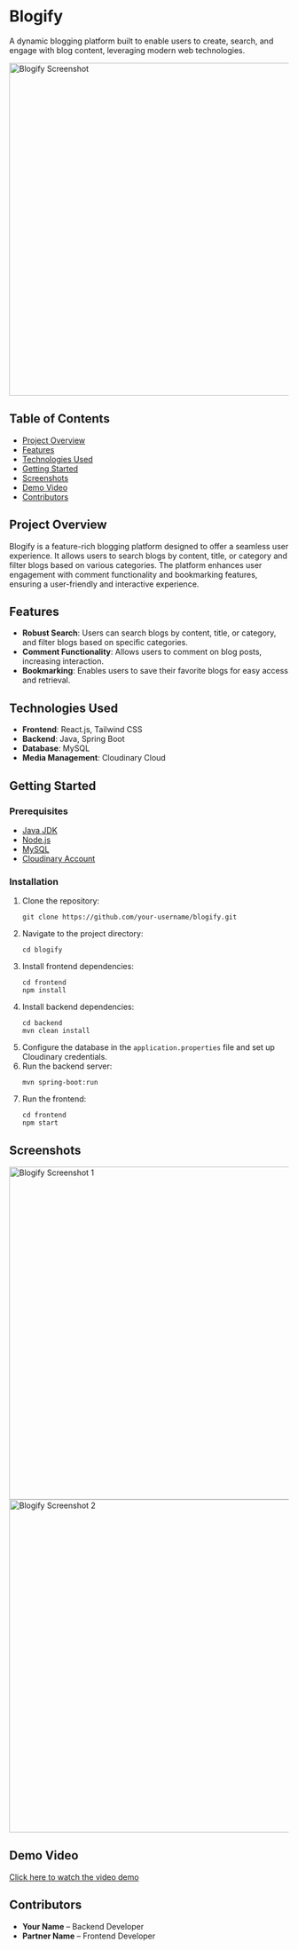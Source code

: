 <h1>Blogify</h1>

<p>A dynamic blogging platform built to enable users to create, search, and engage with blog content, leveraging modern web technologies.</p>

<img src="path-to-your-screenshot.png" alt="Blogify Screenshot" width="600">

<h2>Table of Contents</h2>
<ul>
  <li><a href="#project-overview">Project Overview</a></li>
  <li><a href="#features">Features</a></li>
  <li><a href="#technologies-used">Technologies Used</a></li>
  <li><a href="#getting-started">Getting Started</a></li>
  <li><a href="#screenshots">Screenshots</a></li>
  <li><a href="#demo-video">Demo Video</a></li>
  <li><a href="#contributors">Contributors</a></li>
</ul>

<h2 id="project-overview">Project Overview</h2>
<p>
  Blogify is a feature-rich blogging platform designed to offer a seamless user experience. It allows users to search blogs by content, title, or category and filter blogs based on various categories. The platform enhances user engagement with comment functionality and bookmarking features, ensuring a user-friendly and interactive experience.
</p>

<h2 id="features">Features</h2>
<ul>
  <li><strong>Robust Search</strong>: Users can search blogs by content, title, or category, and filter blogs based on specific categories.</li>
  <li><strong>Comment Functionality</strong>: Allows users to comment on blog posts, increasing interaction.</li>
  <li><strong>Bookmarking</strong>: Enables users to save their favorite blogs for easy access and retrieval.</li>
</ul>

<h2 id="technologies-used">Technologies Used</h2>
<ul>
  <li><strong>Frontend</strong>: React.js, Tailwind CSS</li>
  <li><strong>Backend</strong>: Java, Spring Boot</li>
  <li><strong>Database</strong>: MySQL</li>
  <li><strong>Media Management</strong>: Cloudinary Cloud</li>
</ul>

<h2 id="getting-started">Getting Started</h2>

<h3>Prerequisites</h3>
<ul>
  <li><a href="https://www.oracle.com/java/technologies/javase-downloads.html">Java JDK</a></li>
  <li><a href="https://nodejs.org/">Node.js</a></li>
  <li><a href="https://www.mysql.com/">MySQL</a></li>
  <li><a href="https://cloudinary.com/">Cloudinary Account</a></li>
</ul>

<h3>Installation</h3>
<ol>
  <li>Clone the repository:</li>
  <pre><code>git clone https://github.com/your-username/blogify.git</code></pre>
  
  <li>Navigate to the project directory:</li>
  <pre><code>cd blogify</code></pre>

  <li>Install frontend dependencies:</li>
  <pre><code>cd frontend
npm install</code></pre>

  <li>Install backend dependencies:</li>
  <pre><code>cd backend
mvn clean install</code></pre>

  <li>Configure the database in the <code>application.properties</code> file and set up Cloudinary credentials.</li>

  <li>Run the backend server:</li>
  <pre><code>mvn spring-boot:run</code></pre>

  <li>Run the frontend:</li>
  <pre><code>cd frontend
npm start</code></pre>
</ol>

<h2 id="screenshots">Screenshots</h2>
<img src="path-to-your-screenshot1.png" alt="Blogify Screenshot 1" width="600">
<img src="path-to-your-screenshot2.png" alt="Blogify Screenshot 2" width="600">

<h2 id="demo-video">Demo Video</h2>
<p><a href="path-to-your-video.mp4">Click here to watch the video demo</a></p>

<h2 id="contributors">Contributors</h2>
<ul>
  <li><strong>Your Name</strong> – Backend Developer</li>
  <li><strong>Partner Name</strong> – Frontend Developer</li>
</ul>
